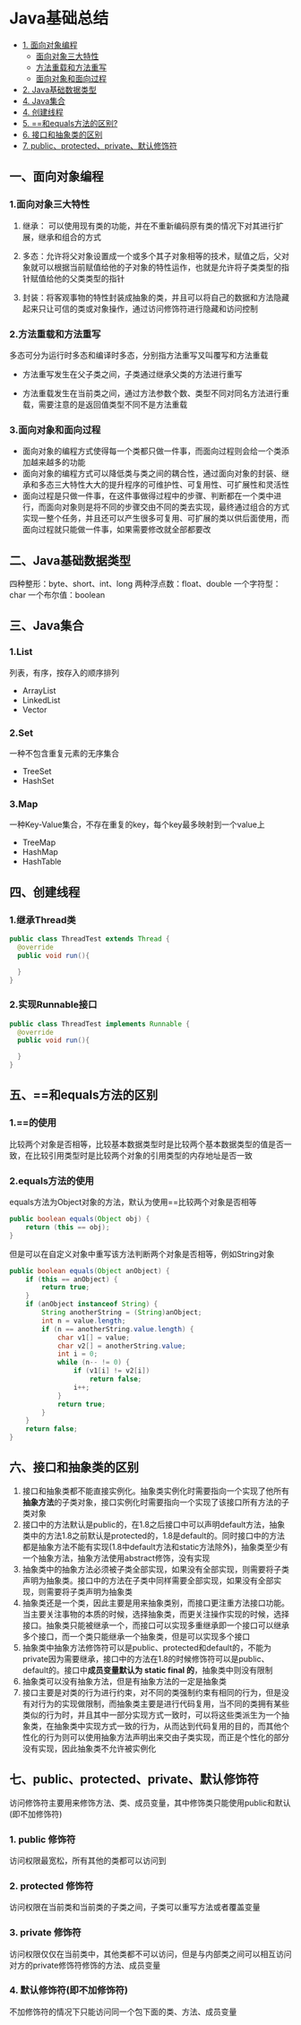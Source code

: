# Java基础总结

<!-- TOC -->

- [1. 面向对象编程](#一、面向对象编程)
  - [面向对象三大特性](#1.面向对象三大特性)
  - [方法重载和方法重写](#2.方法重载和方法重写)
  - [面向对象和面向过程](#3.面向对象和面向过程)
- [2. Java基础数据类型](#二、Java基础数据类型)
- [4. Java集合](#三、Java集合)
- [4. 创建线程](#四、创建线程)
- [5. ==和equals方法的区别?](#五、==和equals方法的区别)
- [6. 接口和抽象类的区别](#六、接口和抽象类的区别)
- [7. public、protected、private、默认修饰符](#七、public、protected、private、默认修饰符)

<!-- /TOC -->

## 一、面向对象编程

### 1.面向对象三大特性

1. 继承： 可以使用现有类的功能，并在不重新编码原有类的情况下对其进行扩展，继承和组合的方式

2. 多态：允许将父对象设置成一个或多个其子对象相等的技术，赋值之后，父对象就可以根据当前赋值给他的子对象的特性运作，也就是允许将子类类型的指针赋值给他的父类类型的指针

3. 封装：将客观事物的特性封装成抽象的类，并且可以将自己的数据和方法隐藏起来只让可信的类或对象操作，通过访问修饰符进行隐藏和访问控制

### 2.方法重载和方法重写

多态可分为运行时多态和编译时多态，分别指方法重写又叫覆写和方法重载

+ 方法重写发生在父子类之间，子类通过继承父类的方法进行重写

+ 方法重载发生在当前类之间，通过方法参数个数、类型不同对同名方法进行重载，需要注意的是返回值类型不同不是方法重载

### 3.面向对象和面向过程

+ 面向对象的编程方式使得每一个类都只做一件事，而面向过程则会给一个类添加越来越多的功能
+ 面向对象的编程方式可以降低类与类之间的耦合性，通过面向对象的封装、继承和多态三大特性大大的提升程序的可维护性、可复用性、可扩展性和灵活性
+ 面向过程是只做一件事，在这件事做得过程中的步骤、判断都在一个类中进行，而面向对象则是将不同的步骤交由不同的类去实现，最终通过组合的方式实现一整个任务，并且还可以产生很多可复用、可扩展的类以供后面使用，而面向过程就只能做一件事，如果需要修改就全部都要改

## 二、Java基础数据类型

  四种整形：byte、short、int、long 两种浮点数：float、double 一个字符型：char 一个布尔值：boolean

## 三、Java集合

### 1.List
  
列表，有序，按存入的顺序排列
  
+ ArrayList
+ LinkedList
+ Vector

### 2.Set

一种不包含重复元素的无序集合

+ TreeSet
+ HashSet

### 3.Map

一种Key-Value集合，不存在重复的key，每个key最多映射到一个value上

+ TreeMap
+ HashMap
+ HashTable

## 四、创建线程

### 1.继承Thread类

```java
public class ThreadTest extends Thread {
  @override
  public void run(){

  }
}
```

### 2.实现Runnable接口

```java
public class ThreadTest implements Runnable {
  @override
  public void run(){

  }
}
```

## 五、==和equals方法的区别

### 1.==的使用

比较两个对象是否相等，比较基本数据类型时是比较两个基本数据类型的值是否一致，在比较引用类型时是比较两个对象的引用类型的内存地址是否一致

### 2.equals方法的使用

equals方法为Object对象的方法，默认为使用==比较两个对象是否相等
```java
public boolean equals(Object obj) {
    return (this == obj);
}
```
但是可以在自定义对象中重写该方法判断两个对象是否相等，例如String对象
```java
public boolean equals(Object anObject) {
    if (this == anObject) {
        return true;
    }
    if (anObject instanceof String) {
        String anotherString = (String)anObject;
        int n = value.length;
        if (n == anotherString.value.length) {
            char v1[] = value;
            char v2[] = anotherString.value;
            int i = 0;
            while (n-- != 0) {
                if (v1[i] != v2[i])
                    return false;
                i++;
            }
            return true;
        }
    }
    return false;
}
```

## 六、接口和抽象类的区别

1. 接口和抽象类都不能直接实例化。抽象类实例化时需要指向一个实现了他所有**抽象方法**的子类对象，接口实例化时需要指向一个实现了该接口所有方法的子类对象
2. 接口中的方法默认是public的，在1.8之后接口中可以声明default方法，抽象类中的方法1.8之前默认是protected的，1.8是default的。同时接口中的方法都是抽象方法不能有实现(1.8中default方法和static方法除外)，抽象类至少有一个抽象方法，抽象方法使用abstract修饰，没有实现
3. 抽象类中的抽象方法必须被子类全部实现，如果没有全部实现，则需要将子类声明为抽象类。接口中的方法在子类中同样需要全部实现，如果没有全部实现，则需要将子类声明为抽象类
4. 抽象类还是一个类，因此主要是用来抽象类别，而接口更注重方法接口功能。当主要关注事物的本质的时候，选择抽象类，而更关注操作实现的时候，选择接口。抽象类只能被继承一个，而接口可以实现多重继承即一个接口可以继承多个接口，而一个类只能继承一个抽象类，但是可以实现多个接口
5. 抽象类中抽象方法修饰符可以是public、protected和default的，不能为private因为需要继承，接口中的方法在1.8的时候修饰符可以是public、default的。接口中**成员变量默认为 static final 的**，抽象类中则没有限制
6. 抽象类可以没有抽象方法，但是有抽象方法的一定是抽象类
7. 接口主要是对类的行为进行约束，对不同的类强制约束有相同的行为，但是没有对行为的实现做限制，而抽象类主要是进行代码复用，当不同的类拥有某些类似的行为时，并且其中一部分实现方式一致时，可以将这些类派生为一个抽象类，在抽象类中实现方式一致的行为，从而达到代码复用的目的，而其他个性化的行为则可以使用抽象方法声明出来交由子类实现，而正是个性化的部分没有实现，因此抽象类不允许被实例化

## 七、public、protected、private、默认修饰符

访问修饰符主要用来修饰方法、类、成员变量，其中修饰类只能使用public和默认(即不加修饰符)

### 1. public 修饰符

访问权限最宽松，所有其他的类都可以访问到

### 2. protected 修饰符

访问权限在当前类和当前类的子类之间，子类可以重写方法或者覆盖变量

### 3. private 修饰符

访问权限仅仅在当前类中，其他类都不可以访问，但是与内部类之间可以相互访问对方的private修饰符修饰的方法、成员变量

### 4. 默认修饰符(即不加修饰符)

不加修饰符的情况下只能访问同一个包下面的类、方法、成员变量